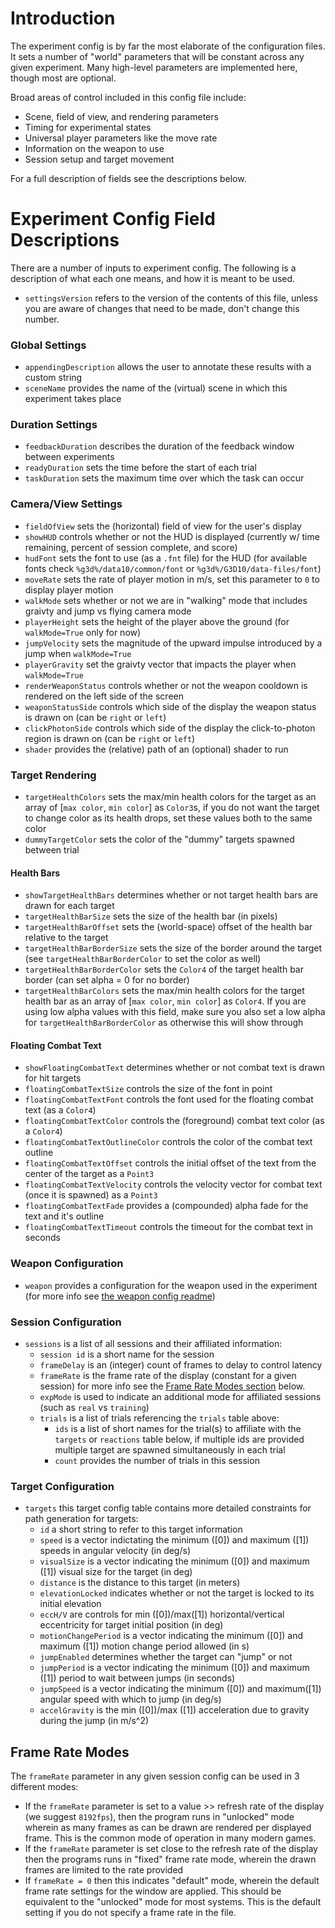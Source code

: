 # Introduction
The experiment config is by far the most elaborate of the configuration files. It sets a number of "world" parameters that will be constant across any given experiment. Many high-level parameters are implemented here, though most are optional.

Broad areas of control included in this config file include:
* Scene, field of view, and rendering parameters
* Timing for experimental states
* Universal player parameters like the move rate
* Information on the weapon to use
* Session setup and target movement

For a full description of fields see the descriptions below.

# Experiment Config Field Descriptions

There are a number of inputs to experiment config. The following is a description of what each one means, and how it is meant to be used.

* `settingsVersion` refers to the version of the contents of this file, unless you are aware of changes that need to be made, don't change this number.

### Global Settings
* `appendingDescription` allows the user to annotate these results with a custom string
* `sceneName` provides the name of the (virtual) scene in which this experiment takes place

### Duration Settings
* `feedbackDuration` describes the duration of the feedback window between experiments
* `readyDuration` sets the time before the start of each trial
* `taskDuration` sets the maximum time over which the task can occur

### Camera/View Settings
* `fieldOfView` sets the (horizontal) field of view for the user's display
* `showHUD` controls whether or not the HUD is displayed (currently w/ time remaining, percent of session complete, and score)
* `hudFont` sets the font to use (as a `.fnt` file) for the HUD (for available fonts check `%g3d%/data10/common/font` or `%g3d%/G3D10/data-files/font`)
* `moveRate` sets the rate of player motion in m/s, set this parameter to `0` to display player motion
* `walkMode` sets whether or not we are in "walking" mode that includes graivty and jump vs flying camera mode
* `playerHeight` sets the height of the player above the ground (for `walkMode=True` only for now)
* `jumpVelocity` sets the magnitude of the upward impulse introduced by a jump when `walkMode=True`
* `playerGravity` set the graivty vector that impacts the player when `walkMode=True`
* `renderWeaponStatus` controls whether or not the weapon cooldown is rendered on the left side of the screen
* `weaponStatusSide` controls which side of the display the weapon status is drawn on (can be `right` or `left`)
* `clickPhotonSide` controls which side of the display the click-to-photon region is drawn on (can be `right` or `left`)
* `shader` provides the (relative) path of an (optional) shader to run

### Target Rendering
* `targetHealthColors` sets the max/min health colors for the target as an array of [`max color`, `min color`] as `Color3`s, if you do not want the target to change color as its health drops, set these values both to the same color
* `dummyTargetColor` sets the color of the "dummy" targets spawned between trial

#### Health Bars
* `showTargetHealthBars` determines whether or not target health bars are drawn for each target
* `targetHealthBarSize` sets the size of the health bar (in pixels)
* `targetHealthBarOffset` sets the (world-space) offset of the health bar relative to the target
* `targetHealthBarBorderSize` sets the size of the border around the target (see `targetHealthBarBorderColor` to set the color as well)
* `targetHealthBarBorderColor` sets the `Color4` of the target health bar border (can set alpha = 0 for no border)
* `targetHealthBarColors` sets the max/min health colors for the target health bar as an array of [`max color`, `min color`] as `Color4`. If you are using low alpha values with this field, make sure you also set a low alpha for `targetHealthBarBorderColor` as otherwise this will show through

#### Floating Combat Text
* `showFloatingCombatText` determines whether or not combat text is drawn for hit targets
* `floatingCombatTextSize` controls the size of the font in point
* `floatingCombatTextFont` controls the font used for the floating combat text (as a `Color4`)
* `floatingCombatTextColor` controls the (foreground) combat text color (as a `Color4`)
* `floatingCombatTextOutlineColor` controls the color of the combat text outline
* `floatingCombatTextOffset` controls the initial offset of the text from the center of the target as a `Point3`
* `floatingCombatTextVelocity` controls the velocity vector for combat text (once it is spawned) as a `Point3`
* `floatingCombatTextFade` provides a (compounded) alpha fade for the text and it's outline
* `floatingCombatTextTimeout` controls the timeout for the combat text in seconds

### Weapon Configuration
* `weapon` provides a configuration for the weapon used in the experiment (for more info see [the weapon config readme](./weapon/weaponConfigReadme.md))

### Session Configuration
* `sessions` is a list of all sessions and their affiliated information:
    * `session id` is a short name for the session
    * `frameDelay` is an (integer) count of frames to delay to control latency
    * `frameRate` is the frame rate of the display (constant for a given session) for more info see the [Frame Rate Modes section](#Frame-Rate-Modes) below.
    * `expMode` is used to indicate an additional mode for affiliated sessions (such as `real` vs `training`)
    * `trials` is a list of trials referencing the `trials` table above:
        * `ids` is a list of short names for the trial(s) to affiliate with the `targets` or `reactions` table below, if multiple ids are provided multiple target are spawned simultaneously in each trial
        * `count` provides the number of trials in this session

### Target Configuration
* `targets` this target config table contains more detailed constraints for path generation for targets:
    * `id` a short string to refer to this target information
    * `speed` is a vector indictating the minimum ([0]) and maximum ([1]) speeds in angular velocity (in deg/s)
    * `visualSize` is a vector indicating the minimum ([0]) and maximum ([1]) visual size for the target (in deg)
    * `distance` is the distance to this target (in meters)
    * `elevationLocked` indicates whether or not the target is locked to its initial elevation
    * `eccH/V` are controls for min ([0])/max([1]) horizontal/vertical eccentricity for target initial position (in deg)
    * `motionChangePeriod` is a vector indicating the minimum ([0]) and maximum ([1]) motion change period allowed (in s)
    * `jumpEnabled` determines whether the target can "jump" or not
    * `jumpPeriod` is a vector indicating the minimum ([0]) and maximum ([1]) period to wait between jumps (in seconds)
    * `jumpSpeed` is a vector indicating the minimum ([0]) and maximum([1]) angular speed with which to jump (in deg/s)
    * `accelGravity` is the min ([0])/max ([1]) acceleration due to gravity during the jump (in m/s^2)

## Frame Rate Modes
The `frameRate` parameter in any given session config can be used in 3 different modes:
* If the `frameRate` parameter is set to a value >> refresh rate of the display (we suggest `8192fps`), then the program runs in "unlocked" mode wherein as many frames as can be drawn are rendered per displayed frame. This is the common mode of operation in many modern games.
* If the `frameRate` parameter is set close to the refresh rate of the display then the programs runs in "fixed" frame rate mode, wherein the drawn frames are limited to the rate provided
* If `frameRate = 0` then this indicates "default" mode, wherein the default frame rate settings for the window are applied. This should be equivalent to the "unlocked" mode for most systems. This is the default setting if you do not specify a frame rate in the file.
